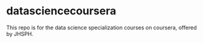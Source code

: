 datasciencecoursera
===================
This repo is for the data science specialization courses on coursera, offered by JHSPH. 

